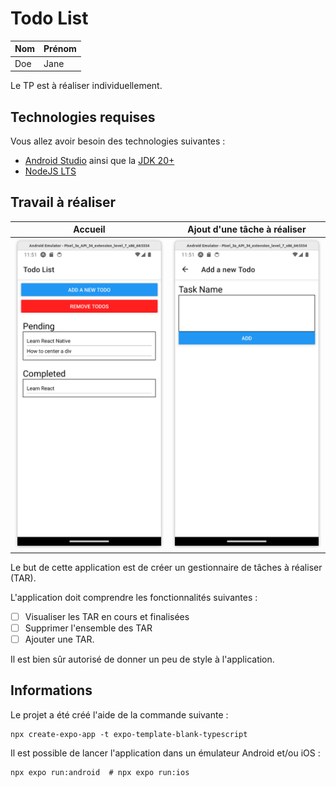 # Todo List

|   Nom   | Prénom |
|---------|--------|
|   Doe   |  Jane  |

Le TP est à réaliser individuellement.

## Technologies requises

Vous allez avoir besoin des technologies suivantes :
- [Android Studio](https://developer.android.com/studio "Android Studio") ainsi que la [JDK 20+](https://www.oracle.com/fr/java/technologies/downloads "JDK")
- [NodeJS LTS](https://nodejs.org/fr "NodeJS")

## Travail à réaliser

Accueil                                                           |  Ajout d'une tâche à réaliser
:----------------------------------------------------------------:|:-------------------------:
![First screen](./docs/img/first-screen.png "First screen")  |  ![Second screen](./docs/img/second-screen.png "First screen")

Le but de cette application est de créer un gestionnaire de tâches à réaliser (TAR).

L'application doit comprendre les fonctionnalités suivantes :

- [ ] Visualiser les TAR en cours et finalisées
- [ ] Supprimer l'ensemble des TAR
- [ ] Ajouter une TAR. 

Il est bien sûr autorisé de donner un peu de style à l'application.

## Informations

Le projet a été créé l'aide de la commande suivante :

```shell
npx create-expo-app -t expo-template-blank-typescript
```

Il est possible de lancer l'application dans un émulateur Android et/ou iOS :

```shell
npx expo run:android  # npx expo run:ios
```
